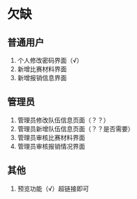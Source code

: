 # 欠缺

## 普通用户
1. 个人修改密码界面（√）
2. 新增比赛材料界面
3. 新增报销信息界面

## 管理员
1. 管理员修改队伍信息页面（？？）
2. 管理员新增队伍信息页面（？？是否需要）
3. 管理员审核比赛材料界面
4. 管理员审核报销情况界面


## 其他
1. 预览功能（√）超链接即可
